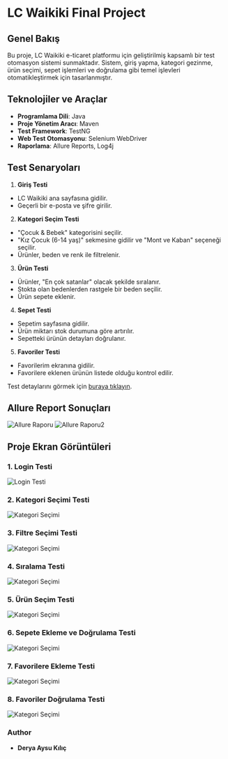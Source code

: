 # LC Waikiki Final Project

## Genel Bakış
Bu proje, LC Waikiki e-ticaret platformu için geliştirilmiş kapsamlı bir test otomasyon sistemi sunmaktadır. Sistem, giriş yapma, kategori gezinme, ürün seçimi, sepet işlemleri ve doğrulama gibi temel işlevleri otomatikleştirmek için tasarlanmıştır.

## Teknolojiler ve Araçlar
- **Programlama Dili**: Java
- **Proje Yönetim Aracı**: Maven
- **Test Framework**: TestNG
- **Web Test Otomasyonu**: Selenium WebDriver
- **Raporlama**: Allure Reports, Log4j

## Test Senaryoları
1. **Giriş Testi**

- LC Waikiki ana sayfasına gidilir.
- Geçerli bir e-posta ve şifre girilir.
  
2. **Kategori Seçim Testi**

- "Çocuk & Bebek" kategorisini seçilir.
- "Kız Çocuk (6-14 yaş)" sekmesine gidilir ve "Mont ve Kaban" seçeneği seçilir.
- Ürünler, beden ve renk ile filtrelenir.

3. **Ürün Testi**

- Ürünler, "En çok satanlar" olacak şekilde sıralanır.
- Stokta olan bedenlerden rastgele bir beden seçilir.
- Ürün sepete eklenir.

4. **Sepet Testi**

- Sepetim sayfasına gidilir.
- Ürün miktarı stok durumuna göre artırılır. 
- Sepetteki ürünün detayları doğrulanır.

5. **Favoriler Testi**

- Favorilerim ekranına gidilir.
- Favorilere eklenen ürünün listede olduğu kontrol edilir.	

Test detaylarını görmek için [buraya tıklayın](.LCWTestCase.pdf).


## Allure Report Sonuçları
![Allure Raporu](screenshots/allureReport.png)
![Allure Raporu2](screenshots/allureReports2.png)

## Proje Ekran Görüntüleri

### 1. Login Testi
![Login Testi](screenshots/loginTest.png)

### 2. Kategori Seçimi Testi
![Kategori Seçimi](screenshots/category-selection.png)

### 3. Filtre Seçimi Testi
![Kategori Seçimi](screenshots/productActions.png)

### 4. Sıralama Testi
![Kategori Seçimi](screenshots/productActionsSorting.png)

### 5. Ürün Seçim Testi
![Kategori Seçimi](screenshots/productActionsSelectSize.png)

### 6. Sepete Ekleme ve Doğrulama Testi
![Kategori Seçimi](screenshots/cartVerification.png)

### 7. Favorilere Ekleme Testi
![Kategori Seçimi](screenshots/addFavorites.png)

### 8. Favoriler Doğrulama Testi
![Kategori Seçimi](screenshots/favoritesPage.png)

### Author
- **Derya Aysu Kılıç**



